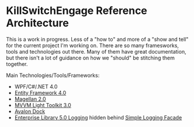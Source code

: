 KillSwitchEngage Reference Architecture
=======================================

This is a work in progress.  Less of a "how to" and more of a "show and tell" for the current project I'm working on.  There are so many framesworks, tools and technologies out there.  Many of them have great documentation, but there isn't a lot of guidance on how we "should" be stitching them together.  

Main Technologies/Tools/Frameworks:

* WPF/C#/.NET 4.0
* [Entity Framework 4.0](http://msdn.microsoft.com/en-us/data/ef.aspx)
* [Magellan 2.0](http://code.google.com/p/magellan-framework/)
* [MVVM Light Toolkit 3.0](http://mvvmlight.codeplex.com/)
* [Avalon Dock](http://avalondock.codeplex.com/)
* [Enterprise Library 5.0 Logging](http://entlib.codeplex.com/) hidden behind [Simple Logging Facade](http://slf.codeplex.com/)

